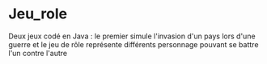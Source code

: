 # Jeu_role
Deux jeux codé en Java : le premier simule l'invasion d'un pays lors d'une  guerre et le jeu de rôle représente différents personnage pouvant se battre l'un contre l'autre
